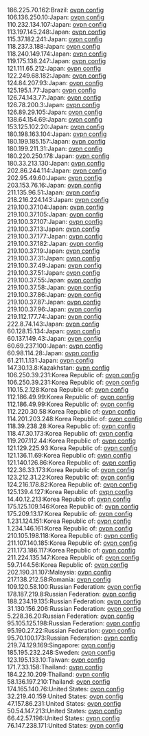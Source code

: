 186.225.70.162:Brazil: [ovpn config](vpn/186_225_70_162.ovpn)  
106.136.250.10:Japan: [ovpn config](vpn/106_136_250_10.ovpn)  
110.232.134.107:Japan: [ovpn config](vpn/110_232_134_107.ovpn)  
113.197.145.248:Japan: [ovpn config](vpn/113_197_145_248.ovpn)  
115.37.182.241:Japan: [ovpn config](vpn/115_37_182_241.ovpn)  
118.237.3.188:Japan: [ovpn config](vpn/118_237_3_188.ovpn)  
118.240.149.174:Japan: [ovpn config](vpn/118_240_149_174.ovpn)  
119.175.138.247:Japan: [ovpn config](vpn/119_175_138_247.ovpn)  
121.111.65.212:Japan: [ovpn config](vpn/121_111_65_212.ovpn)  
122.249.68.182:Japan: [ovpn config](vpn/122_249_68_182.ovpn)  
124.84.207.93:Japan: [ovpn config](vpn/124_84_207_93.ovpn)  
125.195.1.77:Japan: [ovpn config](vpn/125_195_1_77.ovpn)  
126.74.143.77:Japan: [ovpn config](vpn/126_74_143_77.ovpn)  
126.78.200.3:Japan: [ovpn config](vpn/126_78_200_3.ovpn)  
126.89.29.105:Japan: [ovpn config](vpn/126_89_29_105.ovpn)  
138.64.154.69:Japan: [ovpn config](vpn/138_64_154_69.ovpn)  
153.125.102.20:Japan: [ovpn config](vpn/153_125_102_20.ovpn)  
180.198.163.104:Japan: [ovpn config](vpn/180_198_163_104.ovpn)  
180.199.185.157:Japan: [ovpn config](vpn/180_199_185_157.ovpn)  
180.199.211.31:Japan: [ovpn config](vpn/180_199_211_31.ovpn)  
180.220.250.178:Japan: [ovpn config](vpn/180_220_250_178.ovpn)  
180.33.213.130:Japan: [ovpn config](vpn/180_33_213_130.ovpn)  
202.86.244.114:Japan: [ovpn config](vpn/202_86_244_114.ovpn)  
202.95.49.60:Japan: [ovpn config](vpn/202_95_49_60.ovpn)  
203.153.76.16:Japan: [ovpn config](vpn/203_153_76_16.ovpn)  
211.135.96.51:Japan: [ovpn config](vpn/211_135_96_51.ovpn)  
218.216.224.143:Japan: [ovpn config](vpn/218_216_224_143.ovpn)  
219.100.37.104:Japan: [ovpn config](vpn/219_100_37_104.ovpn)  
219.100.37.105:Japan: [ovpn config](vpn/219_100_37_105.ovpn)  
219.100.37.107:Japan: [ovpn config](vpn/219_100_37_107.ovpn)  
219.100.37.13:Japan: [ovpn config](vpn/219_100_37_13.ovpn)  
219.100.37.177:Japan: [ovpn config](vpn/219_100_37_177.ovpn)  
219.100.37.182:Japan: [ovpn config](vpn/219_100_37_182.ovpn)  
219.100.37.19:Japan: [ovpn config](vpn/219_100_37_19.ovpn)  
219.100.37.31:Japan: [ovpn config](vpn/219_100_37_31.ovpn)  
219.100.37.49:Japan: [ovpn config](vpn/219_100_37_49.ovpn)  
219.100.37.51:Japan: [ovpn config](vpn/219_100_37_51.ovpn)  
219.100.37.55:Japan: [ovpn config](vpn/219_100_37_55.ovpn)  
219.100.37.58:Japan: [ovpn config](vpn/219_100_37_58.ovpn)  
219.100.37.86:Japan: [ovpn config](vpn/219_100_37_86.ovpn)  
219.100.37.87:Japan: [ovpn config](vpn/219_100_37_87.ovpn)  
219.100.37.96:Japan: [ovpn config](vpn/219_100_37_96.ovpn)  
219.112.177.74:Japan: [ovpn config](vpn/219_112_177_74.ovpn)  
222.8.74.143:Japan: [ovpn config](vpn/222_8_74_143.ovpn)  
60.128.15.134:Japan: [ovpn config](vpn/60_128_15_134.ovpn)  
60.137.149.43:Japan: [ovpn config](vpn/60_137_149_43.ovpn)  
60.69.237.100:Japan: [ovpn config](vpn/60_69_237_100.ovpn)  
60.98.114.28:Japan: [ovpn config](vpn/60_98_114_28.ovpn)  
61.211.1.131:Japan: [ovpn config](vpn/61_211_1_131.ovpn)  
147.30.13.8:Kazakhstan: [ovpn config](vpn/147_30_13_8.ovpn)  
106.250.39.231:Korea Republic of: [ovpn config](vpn/106_250_39_231.ovpn)  
106.250.39.231:Korea Republic of: [ovpn config](vpn/106_250_39_231.ovpn)  
110.15.2.128:Korea Republic of: [ovpn config](vpn/110_15_2_128.ovpn)  
112.186.49.99:Korea Republic of: [ovpn config](vpn/112_186_49_99.ovpn)  
112.186.49.99:Korea Republic of: [ovpn config](vpn/112_186_49_99.ovpn)  
112.220.30.58:Korea Republic of: [ovpn config](vpn/112_220_30_58.ovpn)  
114.201.203.248:Korea Republic of: [ovpn config](vpn/114_201_203_248.ovpn)  
118.39.238.28:Korea Republic of: [ovpn config](vpn/118_39_238_28.ovpn)  
118.47.30.173:Korea Republic of: [ovpn config](vpn/118_47_30_173.ovpn)  
119.207.112.44:Korea Republic of: [ovpn config](vpn/119_207_112_44.ovpn)  
121.129.225.93:Korea Republic of: [ovpn config](vpn/121_129_225_93.ovpn)  
121.136.11.69:Korea Republic of: [ovpn config](vpn/121_136_11_69.ovpn)  
121.140.126.86:Korea Republic of: [ovpn config](vpn/121_140_126_86.ovpn)  
122.36.33.173:Korea Republic of: [ovpn config](vpn/122_36_33_173.ovpn)  
123.212.31.22:Korea Republic of: [ovpn config](vpn/123_212_31_22.ovpn)  
124.216.178.82:Korea Republic of: [ovpn config](vpn/124_216_178_82.ovpn)  
125.139.4.127:Korea Republic of: [ovpn config](vpn/125_139_4_127.ovpn)  
14.40.12.213:Korea Republic of: [ovpn config](vpn/14_40_12_213.ovpn)  
175.125.109.146:Korea Republic of: [ovpn config](vpn/175_125_109_146.ovpn)  
175.209.13.17:Korea Republic of: [ovpn config](vpn/175_209_13_17.ovpn)  
1.231.124.151:Korea Republic of: [ovpn config](vpn/1_231_124_151.ovpn)  
1.234.146.161:Korea Republic of: [ovpn config](vpn/1_234_146_161.ovpn)  
210.105.198.118:Korea Republic of: [ovpn config](vpn/210_105_198_118.ovpn)  
211.107.140.185:Korea Republic of: [ovpn config](vpn/211_107_140_185.ovpn)  
211.173.186.117:Korea Republic of: [ovpn config](vpn/211_173_186_117.ovpn)  
211.224.135.147:Korea Republic of: [ovpn config](vpn/211_224_135_147.ovpn)  
59.7.144.56:Korea Republic of: [ovpn config](vpn/59_7_144_56.ovpn)  
202.190.31.107:Malaysia: [ovpn config](vpn/202_190_31_107.ovpn)  
217.138.212.58:Romania: [ovpn config](vpn/217_138_212_58.ovpn)  
109.120.58.100:Russian Federation: [ovpn config](vpn/109_120_58_100.ovpn)  
178.187.219.8:Russian Federation: [ovpn config](vpn/178_187_219_8.ovpn)  
188.234.19.135:Russian Federation: [ovpn config](vpn/188_234_19_135.ovpn)  
31.130.156.206:Russian Federation: [ovpn config](vpn/31_130_156_206.ovpn)  
5.228.36.20:Russian Federation: [ovpn config](vpn/5_228_36_20.ovpn)  
95.105.125.198:Russian Federation: [ovpn config](vpn/95_105_125_198.ovpn)  
95.190.27.22:Russian Federation: [ovpn config](vpn/95_190_27_22.ovpn)  
95.70.100.173:Russian Federation: [ovpn config](vpn/95_70_100_173.ovpn)  
219.74.129.169:Singapore: [ovpn config](vpn/219_74_129_169.ovpn)  
185.195.232.248:Sweden: [ovpn config](vpn/185_195_232_248.ovpn)  
123.195.133.10:Taiwan: [ovpn config](vpn/123_195_133_10.ovpn)  
171.7.33.158:Thailand: [ovpn config](vpn/171_7_33_158.ovpn)  
184.22.10.209:Thailand: [ovpn config](vpn/184_22_10_209.ovpn)  
58.136.197.210:Thailand: [ovpn config](vpn/58_136_197_210.ovpn)  
174.165.140.76:United States: [ovpn config](vpn/174_165_140_76.ovpn)  
32.219.40.159:United States: [ovpn config](vpn/32_219_40_159.ovpn)  
47.157.86.231:United States: [ovpn config](vpn/47_157_86_231.ovpn)  
50.54.147.213:United States: [ovpn config](vpn/50_54_147_213.ovpn)  
66.42.57.196:United States: [ovpn config](vpn/66_42_57_196.ovpn)  
76.147.238.171:United States: [ovpn config](vpn/76_147_238_171.ovpn)  
